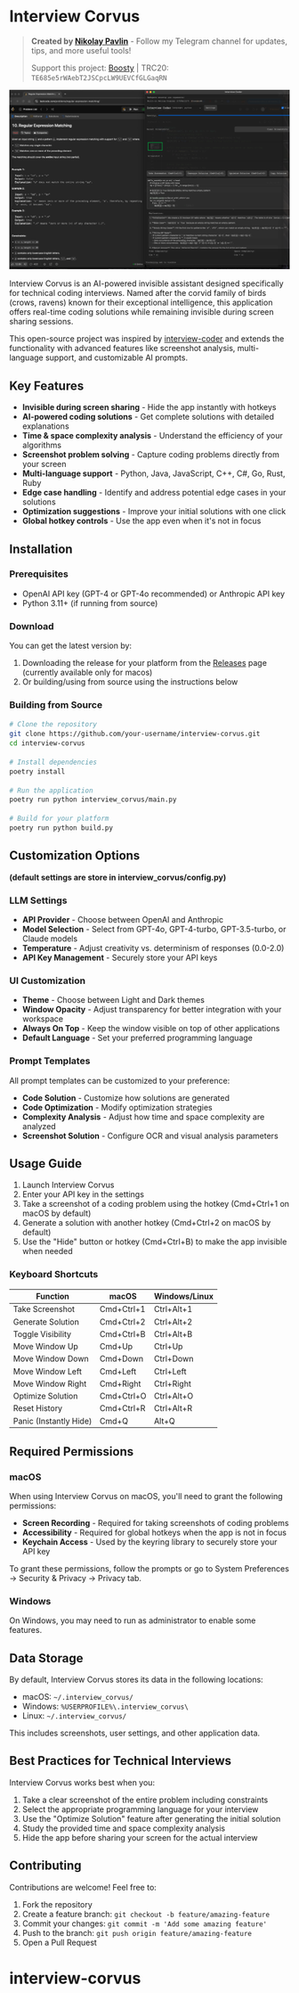 # Interview Corvus

> **Created by [Nikolay Pavlin](https://t.me/pavlin_share)** - Follow my Telegram channel for updates, tips, and more useful tools!
> 
> Support this project: [Boosty](https://boosty.to/nikolay-pavlin/donate) | TRC20: `TE685e5rWAebT2JSCpcLW9UEVCfGLGaqRN`

![example](img/example.png)

Interview Corvus is an AI-powered invisible assistant designed specifically for technical coding interviews. Named after the corvid family of birds (crows, ravens) known for their exceptional intelligence, this application offers real-time coding solutions while remaining invisible during screen sharing sessions.

This open-source project was inspired by [interview-coder](https://github.com/ibttf/interview-coder) and extends the functionality with advanced features like screenshot analysis, multi-language support, and customizable AI prompts.

## Key Features

- **Invisible during screen sharing** - Hide the app instantly with hotkeys
- **AI-powered coding solutions** - Get complete solutions with detailed explanations
- **Time & space complexity analysis** - Understand the efficiency of your algorithms
- **Screenshot problem solving** - Capture coding problems directly from your screen
- **Multi-language support** - Python, Java, JavaScript, C++, C#, Go, Rust, Ruby
- **Edge case handling** - Identify and address potential edge cases in your solutions
- **Optimization suggestions** - Improve your initial solutions with one click
- **Global hotkey controls** - Use the app even when it's not in focus

## Installation

### Prerequisites

- OpenAI API key (GPT-4 or GPT-4o recommended) or Anthropic API key
- Python 3.11+ (if running from source)

### Download

You can get the latest version by:

1. Downloading the release for your platform from the [Releases](https://github.com/afaneor/interview-corvus/releases) page (currently available only for macos)
2. Or building/using from source using the instructions below

### Building from Source

```bash
# Clone the repository
git clone https://github.com/your-username/interview-corvus.git
cd interview-corvus

# Install dependencies
poetry install

# Run the application
poetry run python interview_corvus/main.py

# Build for your platform
poetry run python build.py
```

## Customization Options
**(default settings are store in interview_corvus/config.py)**

### LLM Settings

- **API Provider** - Choose between OpenAI and Anthropic
- **Model Selection** - Select from GPT-4o, GPT-4-turbo, GPT-3.5-turbo, or Claude models
- **Temperature** - Adjust creativity vs. determinism of responses (0.0-2.0)
- **API Key Management** - Securely store your API keys

### UI Customization

- **Theme** - Choose between Light and Dark themes
- **Window Opacity** - Adjust transparency for better integration with your workspace
- **Always On Top** - Keep the window visible on top of other applications
- **Default Language** - Set your preferred programming language

### Prompt Templates

All prompt templates can be customized to your preference:
- **Code Solution** - Customize how solutions are generated
- **Code Optimization** - Modify optimization strategies
- **Complexity Analysis** - Adjust how time and space complexity are analyzed
- **Screenshot Solution** - Configure OCR and visual analysis parameters

## Usage Guide

1. Launch Interview Corvus
2. Enter your API key in the settings
3. Take a screenshot of a coding problem using the hotkey (Cmd+Ctrl+1 on macOS by default)
4. Generate a solution with another hotkey (Cmd+Ctrl+2 on macOS by default)
5. Use the "Hide" button or hotkey (Cmd+Ctrl+B) to make the app invisible when needed

### Keyboard Shortcuts

| Function | macOS | Windows/Linux |
|----------|-------|---------------|
| Take Screenshot | Cmd+Ctrl+1 | Ctrl+Alt+1 |
| Generate Solution | Cmd+Ctrl+2 | Ctrl+Alt+2 |
| Toggle Visibility | Cmd+Ctrl+B | Ctrl+Alt+B |
| Move Window Up | Cmd+Up | Ctrl+Up |
| Move Window Down | Cmd+Down | Ctrl+Down |
| Move Window Left | Cmd+Left | Ctrl+Left |
| Move Window Right | Cmd+Right | Ctrl+Right |
| Optimize Solution | Cmd+Ctrl+O | Ctrl+Alt+O |
| Reset History | Cmd+Ctrl+R | Ctrl+Alt+R |
| Panic (Instantly Hide) | Cmd+Q | Alt+Q |

## Required Permissions

### macOS
When using Interview Corvus on macOS, you'll need to grant the following permissions:

- **Screen Recording** - Required for taking screenshots of coding problems
- **Accessibility** - Required for global hotkeys when the app is not in focus
- **Keychain Access** - Used by the keyring library to securely store your API key

To grant these permissions, follow the prompts or go to System Preferences → Security & Privacy → Privacy tab.

### Windows
On Windows, you may need to run as administrator to enable some features.

## Data Storage

By default, Interview Corvus stores its data in the following locations:

- macOS: `~/.interview_corvus/`
- Windows: `%USERPROFILE%\.interview_corvus\`
- Linux: `~/.interview_corvus/`

This includes screenshots, user settings, and other application data.

## Best Practices for Technical Interviews

Interview Corvus works best when you:

1. Take a clear screenshot of the entire problem including constraints
2. Select the appropriate programming language for your interview
3. Use the "Optimize Solution" feature after generating the initial solution
4. Study the provided time and space complexity analysis
5. Hide the app before sharing your screen for the actual interview

## Contributing

Contributions are welcome! Feel free to:

1. Fork the repository
2. Create a feature branch: `git checkout -b feature/amazing-feature`
3. Commit your changes: `git commit -m 'Add some amazing feature'`
4. Push to the branch: `git push origin feature/amazing-feature`
5. Open a Pull Request
# interview-corvus
